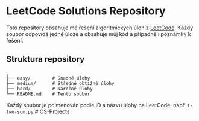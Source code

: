# LeetCode Solutions Repository

Toto repository obsahuje mé řešení algoritmických úloh z [LeetCode](https://leetcode.com/). Každý soubor odpovídá jedné úloze a obsahuje můj kód a případně i poznámky k řešení.

## Struktura repository

```
.
├── easy/        # Snadné úlohy
├── medium/      # Středně obtížné úlohy
├── hard/        # Náročné úlohy
└── README.md    # Tento soubor
```

Každý soubor je pojmenován podle ID a názvu úlohy na LeetCode, např. `1-two-sum.py`.# CS-Projects
